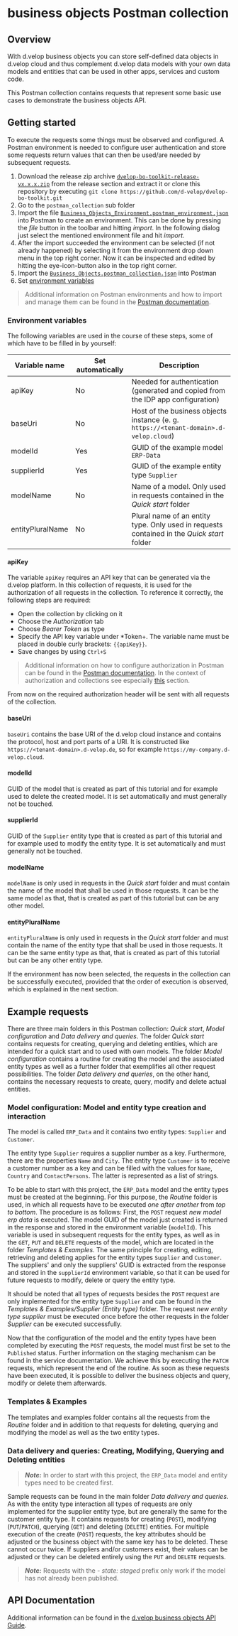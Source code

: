 # business objects Postman collection

## Overview

With d.velop business objects you can store self-defined data objects in d.velop cloud and thus complement d.velop data models with your own data models and entities
that can be used in other apps, services and custom code.

This Postman collection contains requests that represent some basic use cases to demonstrate the business objects API.

## Getting started

To execute the requests some things must be observed and configured.
A Postman environment is needed to configure user authentication and store some requests return values that can then be used/are needed by subsequent requests.

1. Download the release zip archive [`dvelop-bo-toolkit-release-vx.x.x.zip`](https://github.com/d-velop/dvelop-bo-toolkit/releases) from the release section and extract it
   or clone this repository by executing `git clone https://github.com/d-velop/dvelop-bo-toolkit.git`
2. Go to the `postman_collection` sub folder
3. Import the file [`Business_Objects_Environment.postman_environment.json`](Business_Objects_Environment.postman_environment.json) into Postman to create an environment.
   This can be done by pressing the *file* button in the toolbar and hitting *import*.
   In the following dialog just select the mentioned environment file and hit *import*.
4. After the import succeeded the environment can be selected (if not already happened) by selecting it from the environment drop down menu in the top right corner.
   Now it can be inspected and edited by hitting the eye-icon-button also in the top right corner.
5. Import the [`Business_Objects.postman_collection.json`](Business_Objects.postman_collection.json) into Postman
6. Set [environment variables](README.md#environment-variables)

> Additional information on Postman environments and how to import and manage them can be found in the
> [Postman documentation](https://learning.postman.com/docs/sending-requests/managing-environments/).

### Environment variables

The following variables are used in the course of these steps, some of which have to be filled in by yourself:

| Variable name    | Set automatically | Description                                                                                |
|------------------|-------------------|--------------------------------------------------------------------------------------------|
| apiKey           | No                | Needed for authentication (generated and copied from the IDP app configuration)            |
| baseUri          | No                | Host of the business objects instance (e. g. `https://<tenant-domain>.d-velop.cloud`)      |
| modelId          | Yes               | GUID of the example model `ERP-Data`                                                       |
| supplierId       | Yes               | GUID of the example entity type `Supplier`                                                 |
| modelName        | No                | Name of a model. Only used in requests contained in the *Quick start* folder               |
| entityPluralName | No                | Plural name of an entity type. Only used in requests contained in the *Quick start* folder |

#### apiKey
The variable `apiKey` requires an API key that can be generated via the d.velop platform.
In this collection of requests, it is used for the authorization of all requests in the collection.
To reference it correctly, the following steps are required:

*  Open the collection by clicking on it
*  Choose the *Authorization* tab
*  Choose *Bearer Token* as type
*  Specify the API key variable under *Token+. The variable name must be placed in double curly brackets: `{{apiKey}}`.
*  Save changes by using `Ctrl+S`

> Additional information on how to configure authorization in Postman can be found in the [Postman documentation](https://learning.postman.com/docs/sending-requests/authorization/).
> In the context of authorization and collections see especially [this](https://learning.postman.com/docs/sending-requests/authorization/#inheriting-authorization) section.

From now on the required authorization header will be sent with all requests of the collection.

#### baseUri

`baseUri` contains the base URI of the d.velop cloud instance and contains the protocol, host and port parts of a URI.
It is constructed like `https://<tenant-domain>.d-velop.de`, so for example `https://my-company.d-velop.cloud`.

#### modelId

GUID of the model that is created as part of this tutorial and for example used to delete the created model.
It is set automatically and must generally not be touched.

#### supplierId

GUID of the `Supplier` entity type that is created as part of this tutorial and for example used to modify the entity type.
It is set automatically and must generally not be touched.

#### modelName

`modelName` is only used in requests in the *Quick start* folder and must contain the name of the model that shall be used in those requests.
It can be the same model as that, that is created as part of this tutorial but can be any other model.

#### entityPluralName

`entityPluralName` is only used in requests in the *Quick start* folder and must contain the name of the entity type that shall be used in those requests.
It can be the same entity type as that, that is created as part of this tutorial but can be any other entity type.

If the environment has now been selected, the requests in the collection can be successfully executed, provided that the order of execution is observed,
which is explained in the next section.

## Example requests

There are three main folders in this Postman collection: *Quick start*, *Model configuration* and *Data delivery and queries*.
The folder *Quick start* contains requests for creating, querying and deleting entities, which are intended for a quick start and to used with own models.
The folder *Model configuration* contains a routine for creating the model and the associated entity types as well as a further folder that exemplifies all other request possibilities.
The folder *Data delivery and queries*, on the other hand, contains the necessary requests to create, query, modify and delete actual entities.

### Model configuration: Model and entity type creation and interaction

The model is called `ERP_Data` and it contains two entity types: `Supplier` and `Customer`.

The entity type `Supplier` requires a supplier number as a key. Furthermore, there are the properties `Name` and `City`.
The entity type `Customer` is to receive a customer number as a key and can be filled with the values for `Name`, `Country` and `ContactPersons`.
The latter is represented as a list of strings.

To be able to start with this project, the `ERP_Data` model and the entity types must be created at the beginning.
For this purpose, the *Routine* folder is used, in which all requests have to be executed *one after another* from *top to bottom*.
The procedure is as follows: First, the `POST` request *new model erp data* is executed. The model GUID of the model just created is returned in the response and stored in the environment variable (`modelId`).
This variable is used in subsequent requests for the entity types, as well as in the `GET`, `PUT` and `DELETE` requests of the model, which are located in the folder *Templates & Examples*.
The same principle for creating, editing, retrieving and deleting applies for the entity types `Supplier` and `Customer`.
The suppliers' and only the suppliers' GUID is extracted from the response and stored in the `supplierId` environment variable, so that it can be used for future requests to modify, delete or query the entity type.

It should be noted that all types of requests besides the `POST` request are only implemented for the entity type `Supplier` and can be found in the *Templates & Examples/Supplier (Entity type)* folder.
The request *new entity type supplier* must be executed once before the other requests in the folder *Supplier* can be executed successfully.

Now that the configuration of the model and the entity types have been completed by executing the `POST` requests, the model must first be set to the `Published` status. Further information on the staging mechanism can be found in the service documentation.
We achieve this by executing the `PATCH` requests, which represent the end of the routine. As soon as these requests have been executed, it is possible to deliver the business objects and query, modify or delete them afterwards.

### Templates & Examples

The templates and examples folder contains all the requests from the *Routine* folder and in addition to that requests for deleting, querying and modifying the model as well as the two entity types.

### Data delivery and queries: Creating, Modifying, Querying and Deleting entities

> **_Note:_** In order to start with this project, the `ERP_Data` model and entity types need to be created first.

Sample requests can be found in the main folder *Data delivery and queries*. As with the entity type interaction all types of requests are only implemented for the supplier entity type, but are generally the same for the customer entity type.
It contains requests for creating (`POST`), modifying (`PUT`/`PATCH`), querying (`GET`) and deleting (`DELETE`) entities.
For multiple execution of the create (`POST`) requests, the key attributes should be adjusted or the business object with the same key has to be deleted.
These cannot occur twice.
If suppliers and/or customers exist, their values can be adjusted or they can be deleted entirely using the `PUT` and `DELETE` requests.

> **_Note:_** Requests with the *- state: staged* prefix only work if the model has not already been published.

## API Documentation
Additional information can be found in the [d.velop business objects API Guide](https://dv-businessobjects-assets.s3.eu-central-1.amazonaws.com/documentation/latest/business_objects_api.html).
